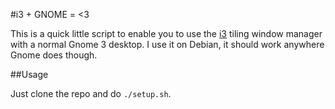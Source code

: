 #i3 + GNOME = <3

This is a quick little script to enable you to use the
[i3](http://i3wm.org/) tiling window manager with a normal Gnome
3 desktop. I use it on Debian, it should work anywhere Gnome does though.

##Usage

Just clone the repo and do `./setup.sh`. 

